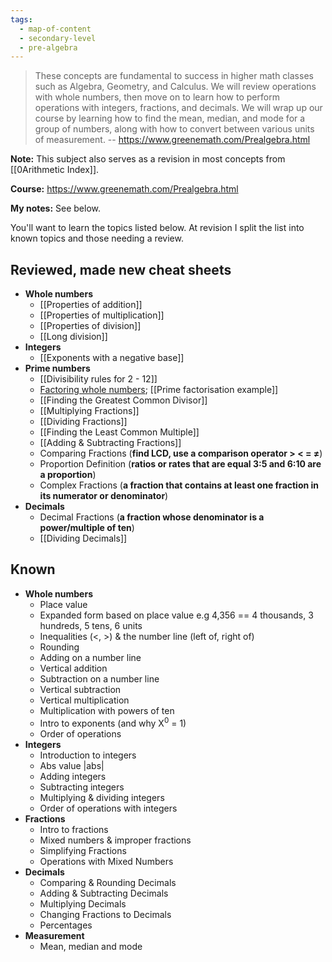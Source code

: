 ```yaml
---
tags:
  - map-of-content
  - secondary-level
  - pre-algebra
---
```


> These concepts are fundamental to success in higher math classes such as Algebra, Geometry, and Calculus. We will review operations with whole numbers, then move on to learn how to perform operations with integers, fractions, and decimals. We will wrap up our course by learning how to find the mean, median, and mode for a group of numbers, along with how to convert between various units of measurement.
> -- https://www.greenemath.com/Prealgebra.html

**Note:** This subject also serves as a revision in most concepts from [[0Arithmetic Index]].

**Course:**
https://www.greenemath.com/Prealgebra.html

**My notes:**
See below.

You'll want to learn the topics listed below. At revision I split the list into known topics and those needing a review.
## Reviewed, made new cheat sheets

- **Whole numbers**
  - [[Properties of addition]]
  - [[Properties of multiplication]]
  - [[Properties of division]]
  - [[Long division]]
- **Integers**
  - [[Exponents with a negative base]]
- **Prime numbers**
  - [[Divisibility rules for 2 - 12]]
  - [Factoring whole numbers](https://www.greenemath.com/Prealgebra/25/PrimeFactorizationLesson.html);  [[Prime factorisation example]]
  - [[Finding the Greatest Common Divisor]]
  - [[Multiplying Fractions]]
  - [[Dividing Fractions]]
  - [[Finding the Least Common Multiple]]
  - [[Adding & Subtracting Fractions]]
  - Comparing Fractions (**find LCD, use a comparison operator > < = ≠**)
  - Proportion Definition (**ratios or rates that are equal 3:5 and 6:10 are a proportion**)
  - Complex Fractions (**a fraction that contains at least one fraction in its numerator or denominator**)
- **Decimals**
  - Decimal Fractions (**a fraction whose denominator is a power/multiple of ten**)
  - [[Dividing Decimals]]

## Known

- **Whole numbers**
  - Place value
  - Expanded form based on place value e.g 4,356 == 4 thousands, 3 hundreds, 5 tens, 6 units
  - Inequalities (<, >) & the number line (left of, right of) 
  - Rounding
  - Adding on a number line
  - Vertical addition
  - Subtraction on a number line
  - Vertical subtraction
  - Vertical multiplication
  - Multiplication with powers of ten
  - Intro to exponents (and why X$^0$  = 1)
  - Order of operations
- **Integers**
  - Introduction to integers
  - Abs value |abs|
  - Adding integers
  - Subtracting integers
  - Multiplying & dividing integers
  - Order of operations with integers
- **Fractions**
  - Intro to fractions
  - Mixed numbers & improper fractions
  - Simplifying Fractions
  - Operations with Mixed Numbers
- **Decimals**
  - Comparing & Rounding Decimals
  - Adding & Subtracting Decimals
  - Multiplying Decimals
  - Changing Fractions to Decimals
  - Percentages
- **Measurement**
  - Mean, median and mode
  


